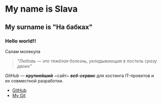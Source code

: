 # My name is Slava #
## My surname is "На бабках" ## 
### Hello world!! ###
Салам молекула <br/>
> *"Любовь — это тяжёлая болезнь, укладывающая в постель сразу двоих"* 

*GitHub* — **крупнейший** ~сайт~ ***веб-сервис*** для хостинга IT-проектов и их совместной разработки. 

* [GitHub](https://github.com)
* [My Git](https://github.com/slavadragon1)
